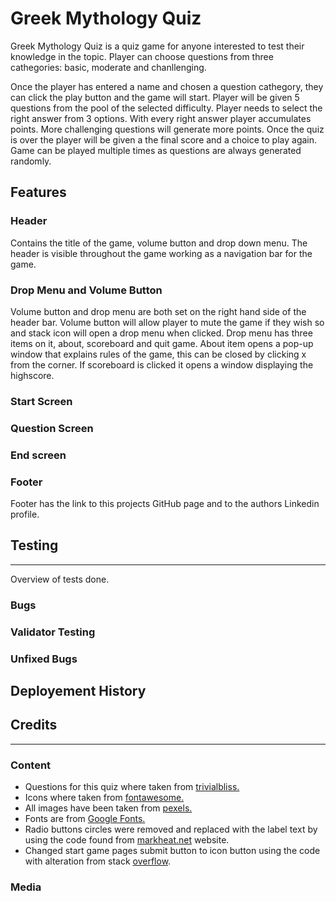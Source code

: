 # Greek Mythology Quiz
Greek Mythology Quiz is a quiz game for anyone interested to test their knowledge in the topic. Player can choose questions from three cathegories: basic, moderate and chanllenging. 

Once the player has entered a name and chosen a question cathegory, they can click the play button and the game will start. Player will be given 5 questions from the pool of the selected difficulty. Player needs to select the right answer from 3 options. With every right answer player accumulates points. More challenging questions will generate more points. Once the quiz is over the player will be given a the final score and a choice to play again. Game can be played multiple times as questions are always generated randomly.

## Features

### Header
Contains the title of the game, volume button and drop down menu. The header is visible throughout the game working as a navigation bar for the game. 
### Drop Menu and Volume Button
Volume button and drop menu are both set on the right hand side of the header bar. Volume button will allow player to mute the game if they wish so and stack icon will open a drop menu when clicked. Drop menu has three items on it, about, scoreboard and quit game. About item opens a pop-up window that explains rules of the game, this can be closed by clicking x from the corner. If scoreboard is clicked it opens a window displaying the highscore. 
### Start Screen
### Question Screen
### End screen
### Footer
Footer has the link to this projects GitHub page and to the authors Linkedin profile. 

## Testing
---
Overview of tests done.

### Bugs
### Validator Testing
### Unfixed Bugs

## Deployement History

## Credits
---
### Content 
- Questions for this quiz where taken from [trivialbliss.](https://triviabliss.com/categories/greek-mythology/)
- Icons where taken from [fontawesome.](www.fontawesome.com)
- All images have been taken from [pexels.](https://www.pexels.com/)
- Fonts are from [Google Fonts.](https://fonts.google.com/)
- Radio buttons circles were removed and replaced with the label text by using the code found from [markheat.net](https://markheath.net/post/customize-radio-button-css) website.
- Changed start game pages submit button to icon button using the code with alteration from stack [overflow](https://stackoverflow.com/questions/30837216/replacing-submit-buttons-with-icon-basics).
### Media 